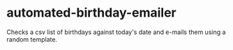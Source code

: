 # automated-birthday-emailer
Checks a csv list of birthdays against today's date and e-mails them using a random template.
